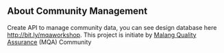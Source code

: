 ## About Community Management

Create API to manage community data, you can see design database here http://bit.ly/mqaworkshop. This project is initiate by [Malang Quality Assurance](https://instagram.com/qamalang/) (MQA) Community
